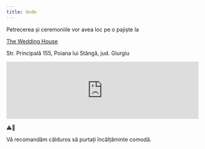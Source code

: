 ```yaml
---
title: Unde
---
```


Petrecerea și ceremoniile vor avea loc pe o pajiște la

<a class="lovely" href="https://theweddinghouse.ro/" target="_blank">The Wedding House</a>

Str. Principală 155, Poiana lui Stângă, jud. Giurgiu

<iframe src="https://www.google.com/maps/embed?pb=!1m18!1m12!1m3!1d32185.266310590338!2d25.58502717072535!3d44.5191936514468!2m3!1f0!2f0!3f0!3m2!1i1024!2i768!4f13.1!3m3!1m2!1s0x40b27573a3357367%3A0x8478c17535c9606!2sThe%20Wedding%20House!5e0!3m2!1sro!2sro!4v1668349720296!5m2!1sro!2sro" width="100%" style="border:0;" allowfullscreen="" loading="lazy" referrerpolicy="no-referrer-when-downgrade"></iframe>

⚠️👠 

Vă recomandăm călduros să purtați încălțăminte comodă.